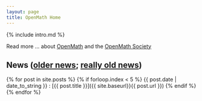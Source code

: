 ```yaml
---
layout: page
title: OpenMath Home
---
```


{% include intro.md %}

Read more ... about [OpenMath](about) and the [OpenMath Society](society)

## News ([older news](news/); [really old news](oldnews/))

{% for post in site.posts %}
    {% if forloop.index < 5 %}
	   {{ post.date | date_to_string }}
       : [{{ post.title }}]({{ site.baseurl}}{{ post.url }})
    {% endif %}
{% endfor %}

